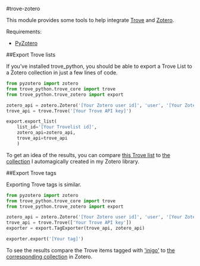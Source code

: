 #trove-zotero

This module provides some tools to help integrate [Trove](http://trove.nla.gov.au) and [Zotero](http://zotero.org).

Requirements:

* [PyZotero](https://github.com/urschrei/pyzotero)

##Export Trove lists

If you've installed trove_python, you should be able to export a Trove List to a Zotero collection in just a few lines of code.

```python
from pyzotero import zotero
from trove_python.trove_core import trove
from trove_python.trove_zotero import export

zotero_api = zotero.Zotero('[Your Zotero user id]', 'user', '[Your Zotero API key]')
trove_api = trove.Trove('[Your Trove API key]')

export.export_list(
	list_id='[Your Trovelist id]', 
	zotero_api=zotero_api, 
	trove_api=trove_api
	)
```

To get an idea of the results, you can compare [this Trove list](http://trove.nla.gov.au/list?id=50196) to [the collection](https://www.zotero.org/wragge/items/collectionKey/64KM5QZX) I automagically created in my Zotero library.

##Export Trove tags

Exporting Trove tags is similar.

```python
from pyzotero import zotero
from trove_python.trove_core import trove
from trove_python.trove_zotero import export

zotero_api = zotero.Zotero('[Your Zotero user id]', 'user', '[Your Zotero API key]')
trove_api = trove.Trove(['Your Trove API key'])
exporter = export.TagExporter(trove_api, zotero_api)

exporter.export('[Your tag]')
```

To see the results compare the Trove items tagged with ['inigo'](<http://trove.nla.gov.au/result?q=publictag:(inigo)>) to [the corresponding collection](https://www.zotero.org/wragge/items/collectionKey/7JBIBPWF) in Zotero.